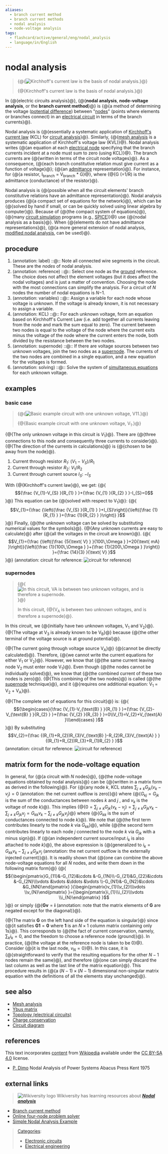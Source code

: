 ```yaml
---
aliases:
  - branch current method
  - branch current methods
  - nodal analysis
  - node-voltage analysis
tags:
  - flashcard/active/general/eng/nodal_analysis
  - language/in/English
---
```


# nodal analysis

> {@{![Kirchhoff's current law is the basis of nodal analysis.](../../archives/Wikimedia%20Commons/KCL%20-%20Kirchhoff%27s%20circuit%20laws.svg)}@}
>
> {@{Kirchhoff's current law is the basis of nodal analysis.}@} <!--SR:!2025-10-24,152,306!2026-02-07,252,330-->

In {@{electric circuits analysis}@}, {@{__nodal analysis__, __node-voltage analysis__, or the __branch current method__}@} is {@{a method of determining the voltage \([potential difference](potential%20difference.md)\) between "[nodes](node%20(circuits).md)" \(points where elements or branches connect\) in an [electrical circuit](electrical%20circuit.md) in terms of the branch currents}@}. <!--SR:!2026-05-01,320,346!2026-01-25,239,330!2026-02-04,249,330-->

Nodal analysis is {@{essentially a systematic application of [Kirchhoff's current law](Kirchhoff's%20circuit%20laws.md) \(KCL\) for [circuit analysis](circuit%20analysis.md)}@}. Similarly, {@{[mesh analysis](mesh%20analysis.md) is a systematic application of Kirchhoff's voltage law \(KVL\)}@}. Nodal analysis writes {@{an equation at each [electrical node](node%20(circuits).md) specifying that the branch currents incident at a node must sum to zero \(using KCL\)}@}. The branch currents are {@{written in terms of the circuit node voltages}@}. As a consequence, {@{each branch constitutive relation must give current as a function of voltage}@}; {@{an [admittance](admittance.md) representation}@}. For instance, for {@{a resistor, I<sub>branch</sub> = V<sub>branch</sub> \* G}@}, where {@{G \(=1/R\) is the admittance \(conductance\) of the resistor}@}. <!--SR:!2026-05-30,343,346!2026-01-23,237,330!2026-04-03,296,346!2026-05-06,325,346!2026-01-24,238,330!2026-03-06,273,330!2026-01-23,237,330!2026-05-13,329,346-->

Nodal analysis is {@{possible when all the circuit elements' branch constitutive relations have an admittance representation}@}. Nodal analysis produces {@{a compact set of equations for the network}@}, which can be {@{solved by hand if small, or can be quickly solved using linear algebra by computer}@}. Because of {@{the compact system of equations}@}, {@{many [circuit simulation](circuit%20simulation.md) programs \(e.g., [SPICE](SPICE.md)\)}@} use {@{nodal analysis as a basis}@}. When {@{elements do not have admittance representations}@}, {@{a more general extension of nodal analysis, [modified nodal analysis](modified%20nodal%20analysis.md), can be used}@}. <!--SR:!2026-04-08,301,346!2026-05-19,332,346!2026-05-25,338,346!2026-05-02,321,346!2026-04-12,305,346!2026-05-02,322,346!2026-05-25,338,346!2026-04-06,299,346-->

## procedure

1. \(annotation: label\) ::@:: Note all connected wire segments in the circuit. These are the _nodes_ of nodal analysis. <!--SR:!2025-11-17,180,310!2026-04-13,306,346-->
2. \(annotation: reference\) ::@:: Select one node as the [ground](ground%20(electricity).md) reference. The choice does not affect the element voltages \(but it does affect the nodal voltages\) and is just a matter of convention. Choosing the node with the most connections can simplify the analysis. For a circuit of _N_ nodes the number of nodal equations is _N_<!-- markdown separator -->−1. <!--SR:!2026-05-23,336,346!2026-04-01,294,346-->
3. \(annotation: variables\) ::@:: Assign a variable for each node whose voltage is unknown. If the voltage is already known, it is not necessary to assign a variable. <!--SR:!2026-05-05,324,346!2026-01-29,243,330-->
4. \(annotation: KCL\) ::@:: For each unknown voltage, form an equation based on Kirchhoff's Current Law \(i.e. add together all currents leaving from the node and mark the sum equal to zero\). The current between two nodes is equal to the voltage of the node where the current exits minus the voltage of the node where the current enters the node, both divided by the resistance between the two nodes. <!--SR:!2025-12-18,207,326!2026-03-27,289,330-->
5. \(annotation: supernode\) ::@:: If there are voltage sources between two unknown voltages, join the two nodes as a [supernode](supernode%20(circuit).md). The currents of the two nodes are combined in a single equation, and a new equation for the voltages is formed. <!--SR:!2025-11-29,192,326!2026-05-28,341,346-->
6. \(annotation: solving\) ::@:: Solve the system of [simultaneous equations](simultaneous%20equations.md) for each unknown voltage. <!--SR:!2026-04-15,308,346!2026-05-06,325,346-->

## examples

### basic case

> {@{![Basic example circuit with one unknown voltage, V<sub>1</sub>1.](../../archives/Wikimedia%20Commons/Nodal%20analysis.svg)}@}
>
> {@{Basic example circuit with one unknown voltage, V<sub>1</sub>.}@} <!--SR:!2025-12-09,199,326!2026-02-28,268,330-->

{@{The only unknown voltage in this circuit is $V_{1}$}@}. There are {@{three connections to this node and consequently three currents to consider}@}. {@{The direction of the currents in calculations}@} is {@{chosen to be away from the node}@}. <!--SR:!2026-01-23,237,330!2026-05-29,342,346!2026-05-24,337,346!2026-05-06,325,346-->

1. Current through resistor $R_{1}$: $(V_{1}-V_{S})/R_{1}$
2. Current through resistor $R_{2}$: $V_{1}/R_{2}$
3. Current through current source $I_{S}$: $-I_{S}$

With {@{Kirchhoff's current law}@}, we get: {@{$${\frac {V_{1}-V_{S} }{R_{1} } }+{\frac {V_{1} }{R_{2} } }-I_{S}=0$$}@} This equation can be {@{solved with respect to V<sub>1</sub>}@}: {@{$$V_{1}={\frac {\left({\frac {V_{S} }{R_{1} } }+I_{S}\right)}{\left({\frac {1}{R_{1} } }+{\frac {1}{R_{2} } }\right)} }$$}@} Finally, {@{the unknown voltage can be solved by substituting numerical values for the symbols}@}. {@{Any unknown currents are easy to calculate}@} after {@{all the voltages in the circuit are known}@}. {@{$$V_{1}={\frac {\left({\frac {5{\text{ V} } }{100\,\Omega } }+20{\text{ mA} }\right)}{\left({\frac {1}{100\,\Omega } }+{\frac {1}{200\,\Omega } }\right)} }={\frac {14}{3} }{\text{ V} }$$}@} \(annotation: circuit for reference: ![circuit for reference](../../archives/Wikimedia%20Commons/Nodal%20analysis.svg)\) <!--SR:!2026-02-05,250,330!2027-03-06,524,310!2026-05-29,342,346!2025-11-26,189,310!2026-05-20,333,346!2026-04-04,297,346!2025-11-10,173,310!2026-05-07,326,346-->

### supernodes

> {@{![In this circuit, V<sub>A</sub> is between two unknown voltages, and is therefore a supernode.](../../archives/Wikimedia%20Commons/Supernode%20in%20circuit%20analysis.svg)}@}
>
> In this circuit, {@{V<sub>A</sub> is between two unknown voltages, and is therefore a supernode}@}. <!--SR:!2026-02-27,251,326!2026-02-03,248,330-->

In this circuit, we {@{initially have two unknown voltages, V<sub>1</sub> and V<sub>2</sub>}@}. {@{The voltage at V<sub>3</sub> is already known to be V<sub>B</sub>}@} because {@{the other terminal of the voltage source is at ground potential}@}. <!--SR:!2026-04-05,298,346!2026-05-31,344,346!2026-04-07,300,346-->

{@{The current going through voltage source V<sub>A</sub>}@} {@{cannot be directly calculated}@}. Therefore, {@{we cannot write the current equations for either V<sub>1</sub> or V<sub>2</sub>}@}. However, we know that {@{the same current leaving node V<sub>2</sub> must enter node V<sub>1</sub>}@}. Even though {@{the nodes cannot be individually solved}@}, we know that {@{the combined current of these two nodes is zero}@}. {@{This combining of the two nodes}@} is called {@{the [supernode](supernode%20(circuit).md) technique}@}, and it {@{requires one additional equation: V<sub>1</sub> = V<sub>2</sub> + V<sub>A</sub>}@}. <!--SR:!2026-05-27,340,346!2026-01-31,245,330!2026-05-27,340,346!2026-05-14,330,346!2026-05-09,326,346!2026-01-26,240,330!2026-05-07,326,346!2026-05-07,326,346!2026-04-14,307,346-->

{@{The complete set of equations for this circuit}@} is: {@{$${\begin{cases}{\frac {V_{1}-V_{\text{B} } }{R_{1} } }+{\frac {V_{2}-V_{\text{B} } }{R_{2} } }+{\frac {V_{2} }{R_{3} } }=0\\V_{1}=V_{2}+V_{\text{A} }\\\end{cases} }$$}@} By substituting $$V_{2}={\frac {(R_{1}+R_{2})R_{3}V_{\text{B} }-R_{2}R_{3}V_{\text{A} } }{(R_{1}+R_{2})R_{3}+R_{1}R_{2} } }$$ \(annotation: circuit for reference: ![circuit for reference](../../archives/Wikimedia%20Commons/Supernode%20in%20circuit%20analysis.svg)\) <!--SR:!2026-01-23,237,330!2026-06-06,326,290-->

## matrix form for the node-voltage equation

In general, for {@{a circuit with $N$ nodes}@}, {@{the node-voltage equations obtained by nodal analysis}@} can be {@{written in a matrix form as derived in the following}@}. For {@{any node $k$, KCL states $\sum _{j\neq k}G_{jk}(v_{k}-v_{j})=0$ \(annotation: the net current outflow is zero\)}@} where {@{$G_{kj}=G_{jk}$ is <!-- the negative of --> the sum of the conductances between nodes $k$ and $j$ <!-- \(annotation: we take negative here so that the matrix below does not contain negative signs\) -->, and $v_{k}$ is the voltage of node $k$}@}. This implies {@{$0=\sum _{j\neq k}G_{jk}(v_{k}-v_{j})=\sum _{j\neq k}G_{jk}v_{k}-\sum _{j\neq k}G_{jk}v_{j}=G_{kk}v_{k}-\sum _{j\neq k}G_{jk}v_{j}$}@} where {@{$G_{kk}$ is the sum of conductances connected to node $k$}@}. We note that {@{the first term contributes linearly to the node $k$ via $G_{kk}$}@}, while {@{the second term contributes linearly to each node $j$ connected to the node $k$ via $G_{jk}$ with a minus sign}@}. If {@{an independent current source/input $i_{k}$ is also attached to node $k$}@}, the above expression is {@{generalized to $i_{k}=G_{kk}v_{k}-\sum _{j\neq k}G_{jk}v_{j}$ \(annotation: the net current outflow is the externally injected current\)}@}. It is readily shown that {@{one can combine the above node-voltage equations for all $N$ nodes, and write them down in the following matrix form}@} {@{$${\begin{pmatrix}G_{11}&-G_{12}&\cdots &-G_{1N}\\-G_{21}&G_{22}&\cdots &-G_{2N}\\\vdots &\vdots &\ddots &\vdots \\-G_{N1}&-G_{N2}&\cdots &G_{NN}\end{pmatrix} }{\begin{pmatrix}v_{1}\\v_{2}\\\vdots \\v_{N}\end{pmatrix} }={\begin{pmatrix}i_{1}\\i_{2}\\\vdots \\i_{N}\end{pmatrix} }$$}@} or simply {@{$\mathbf {Gv} =\mathbf {i}$ \(annotation: note that the matrix elements of $\mathbf G$ are negated except for the diagonal\)}@}. <!--SR:!2026-02-10,255,330!2026-04-23,313,346!2026-04-21,311,346!2025-11-20,183,310!2025-12-13,203,326!2026-09-30,392,306!2026-01-30,244,330!2026-05-30,343,346!2026-05-24,337,346!2026-05-31,344,346!2027-02-07,474,306!2026-03-05,272,330!2026-02-06,251,330!2026-05-28,341,346-->

{@{The matrix $\mathbf {G}$ on the left hand side of the equation is singular}@} since {@{it satisfies $\mathbf {G1} = \mathbf 0$ where $\mathbf {1}$ is an $N\times 1$ column matrix containing only 1s}@}. This corresponds to {@{the fact of current conservation, namely, $\sum _{k}i_{k}=0$, and the freedom to choose a reference node \(ground\)}@}. In practice, {@{the voltage at the reference node is taken to be 0}@}. Consider {@{it is the last node, $v_{N}=0$}@}. In this case, it is {@{straightforward to verify that the resulting equations for the other $N-1$ nodes remain the same}@}, and therefore {@{one can simply discard the last column as well as the last line of the matrix equation}@}. This procedure results in {@{a $(N-1)\times (N-1)$ dimensional non-singular matrix equation with the definitions of all the elements stay unchanged}@}. <!--SR:!2026-05-06,325,346!2026-05-26,339,346!2026-02-02,247,330!2026-05-07,326,346!2026-04-02,295,346!2026-05-27,340,346!2026-03-28,290,330!2026-05-26,339,346-->

## see also

- [Mesh analysis](mesh%20analysis.md)
- [Ybus matrix](Ybus%20matrix.md)
- [Topology \(electrical circuits\)](topology%20(electrical%20circuits).md)
- [Charge conservation](charge%20conservation.md)
- [Circuit diagram](circuit%20diagram.md)

## references

This text incorporates [content](https://en.wikipedia.org/wiki/nodal_analysis) from [Wikipedia](Wikipedia.md) available under the [CC BY-SA 4.0](https://creativecommons.org/licenses/by-sa/4.0/) license.

- [P. Dimo](Paul%20Dimo.md) Nodal Analysis of Power Systems Abacus Press Kent 1975

## external links

> ![Wikiversity logo](../../archives/Wikimedia%20Commons/Wikiversity%20logo%202017.svg) Wikiversity has learning resources about ___[Nodal analysis](https://en.wikiversity.org/wiki/Nodal%20analysis)___

- [Branch current method](http://www.allaboutcircuits.com/vol_1/chpt_10/2.html)
- [Online four-node problem solver](http://www.catc.ac.ir/mazlumi/node.php)
- [Simple Nodal Analysis Example](http://jeffreyfreeman.me/nodal-analysis-tutorial/)

> [Categories](https://en.wikipedia.org/wiki/Help:Category):
>
> - [Electronic circuits](https://en.wikipedia.org/wiki/Category:Electronic%20circuits)
> - [Electrical engineering](https://en.wikipedia.org/wiki/Category:Electrical%20engineering)
